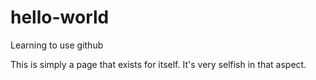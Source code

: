 # hello-world
Learning to use github

This is simply a page that exists for itself. It's very selfish in that aspect.

